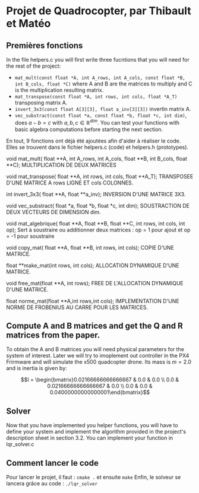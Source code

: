 # Projet de Quadrocopter, par Thibault et Matéo




##  Premières fonctions
In the file helpers.c you will first write three fucntions that you will need for the rest of the project:
- ```mat_mult(const float *A, int A_rows, int A_cols, const float *B, int B_cols, float *C)``` where A and B are the matrices to multiply and C is the multiplication resulting matrix.
- ```mat_transpose(const float *A, int rows, int cols, float *A_T)``` transposing matrix A.
- ```invert_3x3(const float A[3][3], float a_inv[3][3])``` invertin matrix A.
- ```vec_substract(const float *a, const float *b, float *c, int dim)```, does $a - b = c$ with $a,b,c \in \mathbb{R}^{dim}$.
You can test your functions with basic algebra computations before starting the next section.

En tout, 9 fonctions ont déjà été ajoutées afin d'aider à réaliser le code.
Elles se trouvent dans le fichier helpers.c (code) et helpers.h (prototypes).

void mat_mult( float **A, int A_rows, int A_cols,  float **B, int B_cols, float **C);
MULTIPLICATION DE DEUX MATRICES

void mat_transpose( float **A, int rows, int cols, float **A_T);
TRANSPOSEE D'UNE MATRICE A rows LIGNE ET cols COLONNES.

int invert_3x3( float **A, float **a_inv); 
INVERSION D'UNE MATRICE 3X3.

void vec_substract( float *a,  float *b, float *c, int dim);
SOUSTRACTION DE DEUX VECTEURS DE DIMENSION dim.

void mat_algebrique( float **A,  float **B, float **C, int rows, int cols, int op);
Sert à soustraire ou additionner deux matrices : op = 1 pour ajout et op = -1 pour soustraire

void copy_mat( float **A, float **B, int rows, int cols);
COPIE D'UNE MATRICE.

float **make_mat(int rows, int cols);
ALLOCATION DYNAMIQUE D'UNE MATRICE.

void free_mat(float **A, int rows);
FREE DE L'ALLOCATION DYNAMIQUE D'UNE MATRICE.

float norme_mat(float **A,int rows,int cols);
IMPLEMENTATION D'UNE NORME DE FROBENIUS AU CARRE POUR LES MATRICES.


## Compute A and B matrices and get the Q and R matrices from the paper.

To obtain the A and B matrices you will need physical parameters for the system of interest. Later we will try to imoplement out controller in the PX4 Frirmware and will simulate the x500 quadcopter drone. Its mass is $m=2.0$ and is inertia is given by:
```math
I = \begin{bmatrix}0.02166666666666667 & 0.0 & 0.0 \\
0.0 & 0.02166666666666667 & 0.0 \\
0.0 & 0.0 & 0.04000000000000001\end{bmatrix}
```
## Solver
Now that you have implemented you helper functions, you will have to define your system and implement the algorithm provided in the project's description sheet in section 3.2.
You can implement your function in lqr_solver.c

## Comment lancer le code 
Pour lancer le projet, il faut :
```cmake .```
et ensuite
```make```
Enfin, le solveur se lancera grâce au code :
```./lqr_solver```

